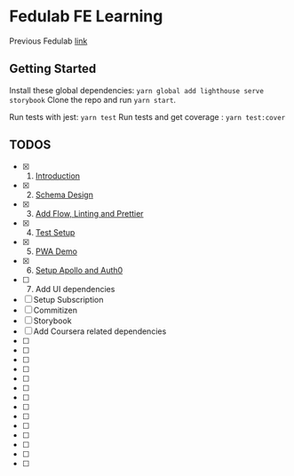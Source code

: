 # Fedulab FE Learning 
Previous Fedulab [link](https://vidaaudrey.github.io/vcui/?selectedKind=prototype.FedulabApp&selectedStory=FedulabApp&full=0&down=0&left=1&panelRight=1&downPanel=tuchk4%2Freadme%2Fpanel)
## Getting Started 
Install these global dependencies: `yarn global add lighthouse serve storybook`
Clone the repo and run `yarn start`.

Run tests with jest: `yarn test`
Run tests and get coverage : `yarn test:cover`

## TODOS
- [x] 1. [Introduction](learn/1_Introduction.md)
- [x] 2. [Schema Design](learn/2_Schema_Design.md)
- [x] 3. [Add Flow, Linting and Prettier](learn/3_Add_Flow_Linting_and_Prettier.md)
- [x] 4. [Test Setup](learn/4_Test_Setup.md)
- [x] 5. [PWA Demo](learn/5_PWA_DEMO.md)
- [x] 6. [Setup Apollo and Auth0](learn/6_SETUP_APOLLO_AND_ADD_AUTH0.md)
- [ ] 7. Add UI dependencies
- [ ] Setup Subscription
- [ ] Commitizen 
- [ ] Storybook
- [ ] Add Coursera related dependencies
- [ ] 
- [ ]
- [ ]
- [ ]
- [ ]
- [ ]
- [ ]
- [ ]
- [ ]
- [ ]
- [ ]
- [ ]
- [ ]
- [ ]